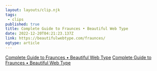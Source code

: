 ```yaml
---
layout: layouts/clip.njk 
tags:
 - clips 
published: true 
title: Complete Guide to Fraunces • Beautiful Web Type 
date: 2022-12-20T04:21:23.137Z 
link: https://beautifulwebtype.com/fraunces/ 
ogtype: article 
---
```

[Complete Guide to Fraunces • Beautiful Web Type](https://beautifulwebtype.com/fraunces/) 
[Complete Guide to Fraunces • Beautiful Web Type](https://beautifulwebtype.com/fraunces/)